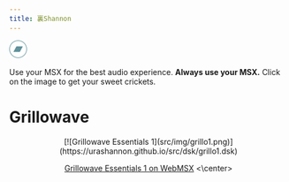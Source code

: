 ```yaml
---
title: 裏Shannon
---
```


[![Bandcamp](src/img/bandcamp.png)](https://urashannon.bandcamp.com/)


Use your MSX for the best audio experience.
**Always use your MSX.** Click on the image to get your sweet crickets.

# Grillowave

<center>
[![Grillowave Essentials 1](src/img/grillo1.png)](https://urashannon.github.io/src/dsk/grillo1.dsk)

[Grillowave Essentials 1 on WebMSX](http://webmsx.org/?DISKA=https://urashannon.github.io/src/dsk/grillo1.dsk)
<\center>
